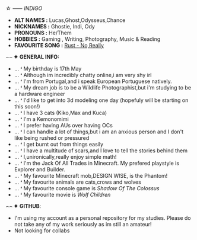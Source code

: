 ☆ ⸺ *INDIGO* 
- **ALT NAMES :** Lucas,Ghost,Odysseus,Chance
- **NICKNAMES :** Ghostie, Indi, Ody 
- **PRONOUNS :** He/Them
- **HOBBIES :** Gaming , Writing, Photography, Music & Reading
- **FAVOURITE SONG :** [Rust - No,Really](https://youtu.be/NqKA4Lv-BP4?si=W2B_vWWzJ9jg2MOO)

⌢⌢ ✦ **GENERAL INFO:**
- … ❛ My birthday is 17th May
- … ❛ Although im incredibly chatty online,i am very shy irl
- … ❛ I'm from Portugal,and i speak European Portuguese natively.
- … ❛ My dream job is to be a Wildlife Photographist,but i'm studying to be a hardware engineer
- … ❛ I'd like to get into 3d modeling one day (hopefuly will be starting on this soon!)
- … ❛ I have 3 cats (Kiko,Max and Kuca)
- … ❛ I'm a Kemonomimi
- … ❛ I prefer having AUs over having OCs
- … ❛ I can handle a lot of things,but i am an anxious person and I don't like being rushed or pressured
- … ❛ I get burnt out from things easily
- … ❛ I have a multitude of scars,and I love to tell the stories behind them
- … ❛ I,unironically,really enjoy simple math!
- … ❛ I'm the Jack Of All Trades in Minecraft. My prefered playstyle is Explorer and Builder.
- … ❛ My favourite Minecraft mob,DESIGN WISE, is the Phantom!
- … ❛ My favourite animals are cats,crows and wolves
- … ❛ My favourite console game is *Shadow Of The Colossus*
- … ❛ My favourite movie is *Wolf Children*

⌢⌢ ✦ **GITHUB**:
- I'm using my account as a personal repository for my studies. Please do not take any of my work seriously as im still an amateur!
- Not looking for collabs
